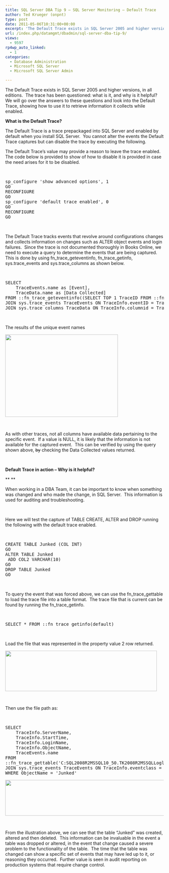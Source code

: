 ```yaml
---
title: SQL Server DBA Tip 9 – SQL Server Monitoring – Default Trace
author: Ted Krueger (onpnt)
type: post
date: 2011-05-06T10:31:00+00:00
excerpt: 'The Default Trace exists in SQL Server 2005 and higher versions, in all editions.  The trace has been questioned: what is it, and why is it helpful?  We will go over the answers to these questions and look into the Default Trace, showing how to use it t&hellip;'
url: /index.php/datamgmt/dbadmin/sql-server-dba-tip-9/
views:
  - 9597
rp4wp_auto_linked:
  - 1
categories:
  - Database Administration
  - Microsoft SQL Server
  - Microsoft SQL Server Admin

---
```

The Default Trace exists in SQL Server 2005 and higher versions, in all editions.  The trace has been questioned: what is it, and why is it helpful?  We will go over the answers to these questions and look into the Default Trace, showing how to use it to retrieve information it collects while enabled.

**What is the Default Trace?**

The Default Trace is a trace prepackaged into SQL Server and enabled by default when you install SQL Server.  You cannot alter the events the Default Trace captures but can disable the trace by executing the following.

The Default Trace’s value may provide a reason to leave the trace enabled.  The code below is provided to show of how to disable it is provided in case the need arises for it to be disabled.

 

<pre>sp_configure 'show advanced options', 1
GO
RECONFIGURE
GO
sp_configure 'default trace enabled', 0
GO
RECONFIGURE
GO</pre>

 

The Default Trace tracks events that revolve around configurations changes and collects information on changes such as ALTER object events and login failures.  Since the trace is not documented thoroughly in Books Online, we need to execute a query to determine the events that are being captured.  This is done by using fn\_trace\_geteventinfo, fn\_trace\_getinfo, sys.trace\_events and sys.trace\_columns as shown below.

 

<pre>SELECT 
	TraceEvents.name as [Event], 
	TraceData.name as [Data Collected]
FROM ::fn_trace_geteventinfo((SELECT TOP 1 TraceID FROM ::fn_trace_getinfo(default))) TraceInfo
JOIN sys.trace_events TraceEvents ON TraceInfo.eventID = TraceEvents.trace_event_id
JOIN sys.trace_columns TraceData ON TraceInfo.columnid = TraceData.trace_column_id</pre>

 

The results of the unique event names

<div class="image_block">
  <a href="/wp-content/uploads/blogs/DataMgmt/-46.png?mtime=1303838288"><img alt="" src="/wp-content/uploads/blogs/DataMgmt/-46.png?mtime=1303838288" width="358" height="261" /></a>
</div>

 

As with other traces, not all columns have available data pertaining to the specific event.  If a value is NULL, it is likely that the information is not available for the captured event.  This can be verified by using the query shown above, <span style="text-decoration: line-through;">by</span> checking the Data Collected values returned.

 

**Default Trace in action – Why is it helpful?**

** **

When working in a DBA Team, it can be important to know when something was changed and who made the change, in SQL Server.  This information is used for auditing and troubleshooting. 

 

Here we will test the capture of TABLE CREATE, ALTER and DROP running the following with the default trace enabled.

 

<pre>CREATE TABLE Junked (COL INT)
GO
ALTER TABLE Junked
 ADD COL2 VARCHAR(10)
GO
DROP TABLE Junked
GO</pre>

 

To query the event that was forced above, we can use the fn\_trace\_gettable to load the trace file into a table format.  The trace file that is current can be found by running the fn\_trace\_getinfo.

 

<pre>SELECT * FROM ::fn_trace_getinfo(default)</pre>

 

Load the file that was represented in the property value 2 row returned.

<div class="image_block">
  <a href="/wp-content/uploads/blogs/DataMgmt/-47.png?mtime=1303838288"><img alt="" src="/wp-content/uploads/blogs/DataMgmt/-47.png?mtime=1303838288" width="482" height="128" /></a>
</div>

 

Then use the file path as:

 

<pre>SELECT 
	TraceInfo.ServerName,
	TraceInfo.StartTime,
	TraceInfo.LoginName,
	TraceInfo.ObjectName,
	TraceEvents.name
FROM 
::fn_trace_gettable('C:SQL2008R2MSSQL10_50.TK2008R2MSSQLLoglog_257.trc',0) TraceInfo
JOIN sys.trace_events TraceEvents ON TraceInfo.eventclass = TraceEvents.trace_event_id
WHERE ObjectName = 'Junked'</pre>

<div class="image_block">
  <a href="/wp-content/uploads/blogs/DataMgmt/-49.png?mtime=1303838526"><img alt="" src="/wp-content/uploads/blogs/DataMgmt/-49.png?mtime=1303838526" width="529" height="113" /></a>
</div>

 

From the illustration above, we can see that the table “Junked” was created, altered and then deleted.  This information can be invaluable in the event a table was dropped or altered, in the event that change caused a severe problem to the functionality of the table.  The time that the table was changed can show a specific set of events that may have led up to it, or reasoning they occurred.  Further value is seen in audit reporting on production systems that require change control. 

 